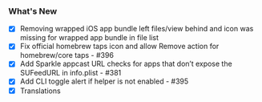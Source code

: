 ### What's New

- [x] Removing wrapped iOS app bundle left files/view behind and icon was missing for wrapped app bundle in file list
- [x] Fix official homebrew taps icon and allow Remove action for homebrew/core taps - #396
- [x] Add Sparkle appcast URL checks for apps that don’t expose the SUFeedURL in info.plist - #381
- [x] Add CLI toggle alert if helper is not enabled - #395
- [x] Translations
